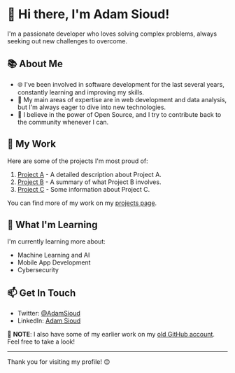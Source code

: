 # 👋 Hi there, I'm Adam Sioud! 

I'm a passionate developer who loves solving complex problems, always seeking out new challenges to overcome.

## 📚 About Me

- 🌐 I've been involved in software development for the last several years, constantly learning and improving my skills.
- 🧩 My main areas of expertise are in web development and data analysis, but I'm always eager to dive into new technologies.
- 🔄 I believe in the power of Open Source, and I try to contribute back to the community whenever I can.

## 🔭 My Work

Here are some of the projects I'm most proud of:

1. [Project A](https://github.com/AdamSioud/ProjectA) - A detailed description about Project A.
2. [Project B](https://github.com/AdamSioud/ProjectB) - A summary of what Project B involves.
3. [Project C](https://github.com/AdamSioud/ProjectC) - Some information about Project C.

You can find more of my work on my [projects page](https://github.com/AdamSioud?tab=repositories).

## 🌱 What I'm Learning

I'm currently learning more about:

- Machine Learning and AI 
- Mobile App Development
- Cybersecurity

## 📫 Get In Touch

- Twitter: [@AdamSioud](https://twitter.com/AdamSioud)
- LinkedIn: [Adam Sioud](https://www.linkedin.com/in/adamsioud)

🔄 **NOTE**: I also have some of my earlier work on my [old GitHub account](https://github.com/AdamSioud-old). Feel free to take a look!

---
Thank you for visiting my profile! 😊

<!---
adam-sioud/adam-sioud is a ✨ special ✨ repository because its `README.md` (this file) appears on your GitHub profile.
You can click the Preview link to take a look at your changes.
--->
